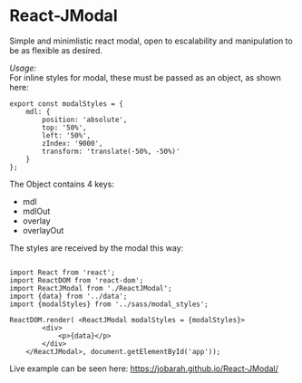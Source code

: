 # React-JModal

Simple and minimlistic react modal, open to escalability and manipulation to be as flexible as desired.

*Usage:*  
For inline styles for modal, these must be passed as an object, as shown here:  
```
export const modalStyles = {
    mdl: {
        position: 'absolute',
        top: '50%',
        left: '50%',
        zIndex: '9000',
        transform: 'translate(-50%, -50%)'
    }
};

```  
The Object contains 4 keys:  
* mdl  
* mdlOut  
* overlay  
* overlayOut  

The styles are received by the modal this way:  

```

import React from 'react';
import ReactDOM from 'react-dom';
import ReactJModal from './ReactJModal';
import {data} from '../data';
import {modalStyles} from '../sass/modal_styles';

ReactDOM.render( <ReactJModal modalStyles = {modalStyles}>
		<div>
			<p>{data}</p>
		</div>
	</ReactJModal>, document.getElementById('app'));
```

Live example can be seen here: https://jobarah.github.io/React-JModal/  

